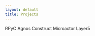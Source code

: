 ```yaml
---
layout: default
title: Projects
---
```


<script type="text/javascript">
selectSection("projects");
</script>

RPyC
Agnos
Construct
Microactor
Layer5

